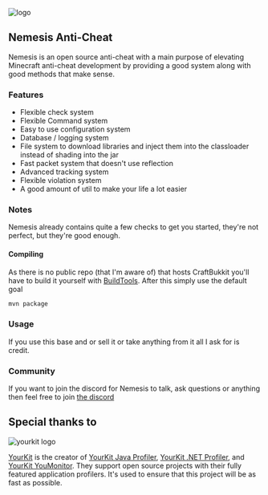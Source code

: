 ![logo](https://cdn.discordapp.com/attachments/544992664030806046/813554704654925874/nemesis_Namnlos_centered.png)

## Nemesis Anti-Cheat
Nemesis is an open source anti-cheat with a main purpose of elevating Minecraft anti-cheat development by providing a good system along with good methods that make sense.

### Features
* Flexible check system
* Flexible Command system
* Easy to use configuration system
* Database / logging system
* File system to download libraries and inject them into the classloader instead of shading into the jar
* Fast packet system that doesn't use reflection
* Advanced tracking system
* Flexible violation system
* A good amount of util to make your life a lot easier

### Notes
Nemesis already contains quite a few checks to get you started, they're not perfect, but they're good enough.

#### Compiling
As there is no public repo (that I'm aware of) that hosts CraftBukkit you'll have to build it yourself with [BuildTools](https://www.spigotmc.org/wiki/buildtools/#1-8-8). After this simply use the default goal 
```xml
mvn package
```

### Usage
If you use this base and or sell it or take anything from it all I ask for is credit.

### Community
If you want to join the discord for Nemesis to talk, ask questions or anything then feel free to join [the discord](https://discord.gg/kxC2FYMfNZ)

## Special thanks to
![yourkit logo](https://www.yourkit.com/images/yklogo.png)

[YourKit](https://www.yourkit.com/) is the creator of <a href="https://www.yourkit.com/java/profiler/">YourKit Java Profiler</a>, <a href="https://www.yourkit.com/.net/profiler/">YourKit .NET Profiler</a>, and <a href="https://www.yourkit.com/youmonitor/">YourKit YouMonitor</a>. They support open source projects with their fully featured application profilers. It's used to ensure that this project will be as fast as possible.


